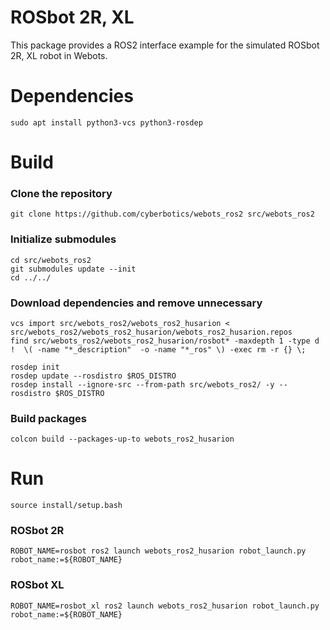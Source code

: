 # ROSbot 2R, XL

This package provides a ROS2 interface example for the simulated ROSbot 2R, XL robot in Webots.

# Dependencies
```
sudo apt install python3-vcs python3-rosdep
```

# Build

### Clone the repository
```
git clone https://github.com/cyberbotics/webots_ros2 src/webots_ros2
```

### Initialize submodules
```
cd src/webots_ros2
git submodules update --init
cd ../../
```

### Download dependencies and remove unnecessary
```
vcs import src/webots_ros2/webots_ros2_husarion < src/webots_ros2/webots_ros2_husarion/webots_ros2_husarion.repos
find src/webots_ros2/webots_ros2_husarion/rosbot* -maxdepth 1 -type d !  \( -name "*_description"  -o -name "*_ros" \) -exec rm -r {} \;

rosdep init
rosdep update --rosdistro $ROS_DISTRO
rosdep install --ignore-src --from-path src/webots_ros2/ -y --rosdistro $ROS_DISTRO
```

### Build packages
```
colcon build --packages-up-to webots_ros2_husarion
```

# Run
```
source install/setup.bash
```
### ROSbot 2R
```
ROBOT_NAME=rosbot ros2 launch webots_ros2_husarion robot_launch.py robot_name:=${ROBOT_NAME}
```

### ROSbot XL
```
ROBOT_NAME=rosbot_xl ros2 launch webots_ros2_husarion robot_launch.py robot_name:=${ROBOT_NAME}
```